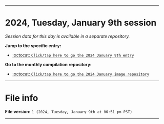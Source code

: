 
***

# 2024, Tuesday, January 9th session

_Session data for this day is available in a separate repository._

**Jump to the specific entry:**

- [:octocat: `Click/tap here to go the 2024 January 9th entry`](https://github.com/seanpm2001/SeansLifeArchive_Images_ModernSmurfsVillage_Y2023_V6/tree/SeansLifeArchive_ModernSmurfsVillage_Y2023_V6_Main-dev/01_January/09/)

**Go to the monthly compilation repository:**

- [:octocat: `Click/tap here to go the 2024 January image repository`](https://github.com/seanpm2001/SeansLifeArchive_Images_ModernSmurfsVillage_Y2023_V6/)

***

# File info

**File version:** `1 (2024, Tuesday, January 9th at 06:51 pm PST)`

***
